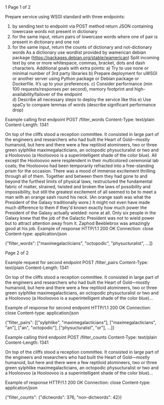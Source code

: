 
1
Page 1 of 2 
 
Prepare service using WSGI standard with three endpoints: 
1.  by sending text to endpoint via POST method return JSON containing lowercase 
words not present in dictionary 
2.  for the same input, return pairs of lowercase words where one of pair is present in 
dictionary and one not 
3.  for the same input, return the counts of dictionary and not-dictionary words 
As a dictionary use wordlist provided by wamerican debian package 
(https://packages.debian.org/stable/wamerican) 
Split incoming text by one or more whitespace, commas, bracket, dots and dash characters. 
Additional goals with extra points: 
a)  Try to use none or minimal number of 3rd party libraries 
b)  Prepare deployment for uWSGI or another server using Python package or Debian 
package or Dockerfile. It’s up to your preferences. 
c)  Consider performance (min 100 requests/responses per second), memory footprint 
and high-availability/failover of the endpoint  
d)  Describe all necessary steps to deploy the service like this 
e)  Use spaCy to compare lemmas of words (describe significant performance drop) 
 
Example calling first endpoint 
POST /filter_words 
Content-Type: text/plain 
Content-Length: 1341 
 
On top of the cliffs stood a reception committee. 
It consisted in large part of the engineers and researchers who had built the Heart of 
Gold—mostly humanoid, but here and there were a few reptiloid atomineers, two or three 
green sylphlike maximegalacticians, an octopodic physucturalist or two and a Hooloovoo (a 
Hooloovoo is a superintelligent shade of the color blue). All except the Hooloovoo were 
resplendent in their multicolored ceremonial lab coats; the Hooloovoo had been temporarily 
refracted into a free-standing prism for the occasion. 
There was a mood of immense excitement thrilling through all of them. Together and between 
them they had gone to and beyond the furthest limits of physical laws, restructured the 
fundamental fabric of matter, strained, twisted and broken the laws of possibility and 
impossibility, but still the greatest excitement of all seemed to be to meet a man with an 
orange sash round his neck. (An orange sash was what the President of the Galaxy 
traditionally wore.) It might not even have made much difference to them if they'd known 
exactly how much power the President of the Galaxy actually wielded: none at all. Only six 
people in the Galaxy knew that the job of the Galactic President was not to wield power but 
to attract attention away from it. 
Zaphod Beeblebrox was amazingly good at his job. 
Example of response 
HTTP/1.1 200 OK 
Connection: close 
Content-type: application/json 
 
{"filter_words": ["maximegalacticians", "octopodic", "physucturalist", ...]} 
 
   
Page 2 of 2 
 
Example request for second endpoint 
POST /filter_pairs 
Content-Type: text/plain 
Content-Length: 1341 
 
On top of the cliffs stood a reception committee. 
It consisted in large part of the engineers and researchers who had built the 
Heart of Gold—mostly humanoid, but here and there were a few reptiloid atomineers, 
two or three green sylphlike maximegalacticians, an octopodic physucturalist or 
two and a Hooloovoo (a Hooloovoo is a superintelligent shade of the color blue)... 
 
Example of response for second endpoint 
HTTP/1.1 200 OK 
Connection: close 
Content-type: application/json 
 
{"filter_pairs": [["sylphlike", "maximegalacticians"], ["maximegalacticians", 
"an"], ["an", "octopodic"], ["physucturalist", "or"], ...]} 
 
Example calling third endpoint 
POST /filter_counts 
Content-Type: text/plain 
Content-Length: 1341 
 
On top of the cliffs stood a reception committee. 
It consisted in large part of the engineers and researchers who had built the 
Heart of Gold—mostly humanoid, but here and there were a few reptiloid atomineers, 
two or three green sylphlike maximegalacticians, an octopodic physucturalist or 
two and a Hooloovoo (a Hooloovoo is a superintelligent shade of the color blue)... 
 
Example of response 
HTTP/1.1 200 OK 
Connection: close 
Content-type: application/json 
 
{"filter_counts": {"dictwords": 376, "non-dictwords": 42}} 